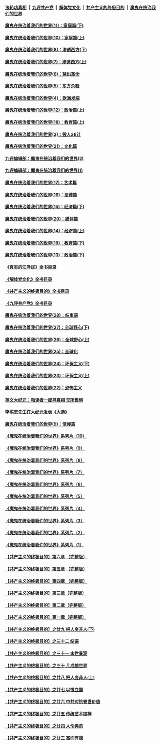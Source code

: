 ####  [法轮功真相](../../../../basic/blob/master/README.md?t=12022132) &nbsp;|&nbsp; [九评共产党](../../../../9ping.md/blob/master/README.md?t=12022132) &nbsp;|&nbsp; [解体党文化](../../../../jtdwh.md/blob/master/README.md?t=12022132)  &nbsp;|&nbsp; [共产主义的终极目的](../../../../gczydzjmd.md/blob/master/README.md?t=12022132) &nbsp;|&nbsp; [魔鬼在统治我们的世界](../../../../mgztzwmdsj.md/blob/master/README.md?t=12022132) 

#### [魔鬼在统治着我们的世界(11)：家庭篇(下)](../pages/nsc422/n10440961.md?t=12022132) 

#### [魔鬼在统治着我们的世界(10)：家庭篇(上)](../pages/nsc422/n10435448.md?t=12022132) 

#### [魔鬼在统治着我们的世界(8)：渗透西方(下)](../pages/nsc422/n10429603.md?t=12022132) 

#### [魔鬼在统治着我们的世界(7)：渗透西方(上)](../pages/nsc422/n10426013.md?t=12022132) 

#### [魔鬼在统治着我们的世界(6)：输出革命](../pages/nsc422/n10421536.md?t=12022132) 

#### [魔鬼在统治着我们的世界(5)：东方杀戮](../pages/nsc422/n10417707.md?t=12022132) 

#### [魔鬼在统治着我们的世界(4)：欧洲发端](../pages/nsc422/n10414890.md?t=12022132) 

#### [魔鬼在统治着我们的世界(12)：政治篇(上)](../pages/nsc422/n10444576.md?t=12022132) 

#### [魔鬼在统治着我们的世界(18)：教育篇(上)](../pages/nsc422/n10526970.md?t=12022132) 

#### [魔鬼在统治着我们的世界(3)：毁人36计](../pages/nsc422/n10411583.md?t=12022132) 

#### [魔鬼在统治着我们的世界(21)：文化篇](../pages/nsc422/n10597706.md?t=12022132) 

#### [九评编辑部：魔鬼在统治着我们的世界(2)](../pages/nsc422/n10410036.md?t=12022132) 

#### [九评编辑部：魔鬼在统治着我们的世界(1)](../pages/nsc422/n10406825.md?t=12022132) 

#### [魔鬼在统治着我们的世界(17)：艺术篇](../pages/nsc422/n10499093.md?t=12022132) 

#### [魔鬼在统治着我们的世界(16)：法律篇](../pages/nsc422/n10485969.md?t=12022132) 

#### [魔鬼在统治着我们的世界(15)：经济篇(下)](../pages/nsc422/n10469975.md?t=12022132) 

#### [魔鬼在统治着我们的世界(20)：媒体篇](../pages/nsc422/n10586579.md?t=12022132) 

#### [魔鬼在统治着我们的世界(14)：经济篇(上)](../pages/nsc422/n10457370.md?t=12022132) 

#### [魔鬼在统治着我们的世界(19)：教育篇(下)](../pages/nsc422/n10564808.md?t=12022132) 

#### [魔鬼在统治着我们的世界(13)：政治篇(下)](../pages/nsc422/n10448270.md?t=12022132) 

#### [《真实的江泽民》全书目录](../pages/nsc422/n13721399.md?t=12022132) 

#### [《解体党文化》全书目录](../pages/nsc422/n13721157.md?t=12022132) 

#### [《共产主义的终极目的》全书目录](../pages/nsc422/n13721048.md?t=12022132) 

#### [《九评共产党》全书目录](../pages/nsc422/n13708085.md?t=12022132) 

#### [魔鬼在统治着我们的世界(28)：结束语](../pages/nsc422/n10936246.md?t=12022132) 

#### [魔鬼在统治着我们的世界(27)：全球野心(下)](../pages/nsc422/n10928319.md?t=12022132) 

#### [魔鬼在统治着我们的世界(26)：全球野心(上)](../pages/nsc422/n10900318.md?t=12022132) 

#### [魔鬼在统治着我们的世界(25)：全球化](../pages/nsc422/n10788205.md?t=12022132) 

#### [魔鬼在统治着我们的世界(24)：环保主义(下)](../pages/nsc422/n10695307.md?t=12022132) 

#### [魔鬼在统治着我们的世界(23)：环保主义(上)](../pages/nsc422/n10688613.md?t=12022132) 

#### [魔鬼在统治着我们的世界(22)：恐怖主义](../pages/nsc422/n10614727.md?t=12022132) 

#### [英文大纪元：和读者一起寻真相 无所畏惧](../pages/nsc422/n12542027.md?t=12022132) 

#### [李洪志先生在大纪元发表《大选》](../pages/nsc422/n12534746.md?t=12022132) 

#### [魔鬼在统治着我们的世界(9)：信仰篇](../pages/nsc422/n10432159.md?t=12022132) 

#### [《魔鬼在统治着我们的世界》系列片（10）](../pages/nsc422/n12292670.md?t=12022132) 

#### [《魔鬼在统治着我们的世界》系列片（9）](../pages/nsc422/n12290859.md?t=12022132) 

#### [《魔鬼在统治着我们的世界》系列片（8）](../pages/nsc422/n12287445.md?t=12022132) 

#### [《魔鬼在统治着我们的世界》系列片（7）](../pages/nsc422/n12283425.md?t=12022132) 

#### [《魔鬼在统治着我们的世界》系列片（6）](../pages/nsc422/n12282314.md?t=12022132) 

#### [《魔鬼在统治着我们的世界》系列片（5）](../pages/nsc422/n12281419.md?t=12022132) 

#### [《魔鬼在统治着我们的世界》系列片（4）](../pages/nsc422/n12274024.md?t=12022132) 

#### [《魔鬼在统治着我们的世界》系列片（3）](../pages/nsc422/n12271322.md?t=12022132) 

#### [《魔鬼在统治着我们的世界》系列片（2）](../pages/nsc422/n12269049.md?t=12022132) 

#### [《魔鬼在统治着我们的世界》系列片（1）](../pages/nsc422/n12267575.md?t=12022132) 

#### [【共产主义的终极目的】第六章 （完整版）](../pages/nsc422/n11428913.md?t=12022132) 

#### [【共产主义的终极目的】第五章 （完整版）](../pages/nsc422/n11428912.md?t=12022132) 

#### [【共产主义的终极目的】第四章 （完整版）](../pages/nsc422/n11428907.md?t=12022132) 

#### [【共产主义的终极目的】第三章（完整版）](../pages/nsc422/n11428848.md?t=12022132) 

#### [【共产主义的终极目的】第二章（完整版）](../pages/nsc422/n11428831.md?t=12022132) 

#### [【共产主义的终极目的】第一章（完整版）](../pages/nsc422/n11417651.md?t=12022132) 

#### [【共产主义的终极目的】之廿九 把人变非人(下)](../pages/nsc422/n11344140.md?t=12022132) 

#### [【共产主义的终极目的】之三十二 结语](../pages/nsc422/n11360535.md?t=12022132) 

#### [【共产主义的终极目的】之三十一 末世景观](../pages/nsc422/n11351129.md?t=12022132) 

#### [【共产主义的终极目的】之三十 几成狼世界](../pages/nsc422/n11348280.md?t=12022132) 

#### [【共产主义的终极目的】之廿八 把人变非人(上)](../pages/nsc422/n11340492.md?t=12022132) 

#### [【共产主义的终极目的】之廿七 以恨立国](../pages/nsc422/n11336944.md?t=12022132) 

#### [【共产主义的终极目的】之廿六 中共对抗普世价值](../pages/nsc422/n11324785.md?t=12022132) 

#### [【共产主义的终极目的】之廿五 传统艺术颂神](../pages/nsc422/n11296396.md?t=12022132) 

#### [【共产主义的终极目的】之廿四 人伦典范](../pages/nsc422/n11296397.md?t=12022132) 

#### [【共产主义的终极目的】之廿三 富而有德](../pages/nsc422/n11283598.md?t=12022132) 


